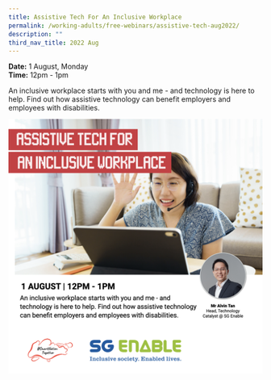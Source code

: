 ```yaml
---
title: Assistive Tech For An Inclusive Workplace
permalink: /working-adults/free-webinars/assistive-tech-aug2022/
description: ""
third_nav_title: 2022 Aug
---
```

**Date:** 1 August, Monday
<br> **Time:** 12pm - 1pm

An inclusive workplace starts with you and me - and technology is here to help. Find out how assistive technology can benefit employers and employees with disabilities. 

![Free webinar on assistive tech for working adults](/images/aug%202022/wa-1aug-updated.png)